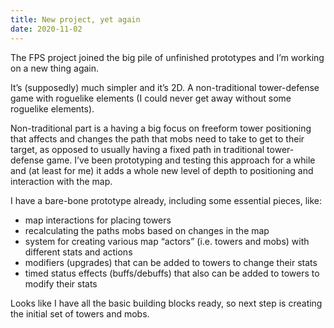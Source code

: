 ```yaml
---
title: New project, yet again
date: 2020-11-02
---
```


The FPS project joined the big pile of unfinished prototypes and I’m working on a new thing again.

It’s (supposedly) much simpler and it’s 2D. A non-traditional tower-defense game with roguelike elements (I could never get away without some roguelike elements).

Non-traditional part is a having a big focus on freeform tower positioning that affects and changes the path that mobs need to take to get to their target, as opposed to usually having a fixed path in traditional tower-defense game. I’ve been prototyping and testing this approach for a while and (at least for me) it adds a whole new level of depth to positioning and interaction with the map.

I have a bare-bone prototype already, including some essential pieces, like:

-   map interactions for placing towers
-   recalculating the paths mobs based on changes in the map
-   system for creating various map “actors” (i.e. towers and mobs) with different stats and actions
-   modifiers (upgrades) that can be added to towers to change their stats
-   timed status effects (buffs/debuffs) that also can be added to towers to modify their stats

Looks like I have all the basic building blocks ready, so next step is creating the initial set of towers and mobs.

